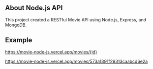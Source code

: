 ## About Node.js API
This project created a RESTful Movie API using Node.js, Express, and MongoDB.

## Example
https://movie-node-js.vercel.app/movies/{id}

https://movie-node-js.vercel.app/movies/573a1391f29313caabcd6e2a

